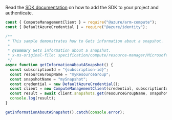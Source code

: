 Read the [SDK documentation](https://github.com/Azure/azure-sdk-for-js/blob/%40azure%2Farm-compute_17.3.1/sdk/compute/arm-compute/README.md) on how to add the SDK to your project and authenticate.

```javascript
const { ComputeManagementClient } = require("@azure/arm-compute");
const { DefaultAzureCredential } = require("@azure/identity");

/**
 * This sample demonstrates how to Gets information about a snapshot.
 *
 * @summary Gets information about a snapshot.
 * x-ms-original-file: specification/compute/resource-manager/Microsoft.Compute/stable/2021-12-01/examples/GetInformationAboutASnapshot.json
 */
async function getInformationAboutASnapshot() {
  const subscriptionId = "{subscription-id}";
  const resourceGroupName = "myResourceGroup";
  const snapshotName = "mySnapshot";
  const credential = new DefaultAzureCredential();
  const client = new ComputeManagementClient(credential, subscriptionId);
  const result = await client.snapshots.get(resourceGroupName, snapshotName);
  console.log(result);
}

getInformationAboutASnapshot().catch(console.error);
```
